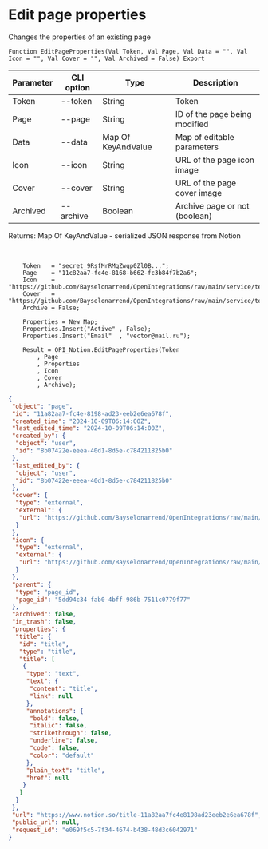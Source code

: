 ﻿---
sidebar_position: 4
---

# Edit page properties
 Changes the properties of an existing page



`Function EditPageProperties(Val Token, Val Page, Val Data = "", Val Icon = "", Val Cover = "", Val Archived = False) Export`

  | Parameter | CLI option | Type | Description |
  |-|-|-|-|
  | Token | --token | String | Token |
  | Page | --page | String | ID of the page being modified |
  | Data | --data | Map Of KeyAndValue | Map of editable parameters |
  | Icon | --icon | String | URL of the page icon image |
  | Cover | --cover | String | URL of the page cover image |
  | Archived | --archive | Boolean | Archive page or not (boolean) |

  
  Returns:  Map Of KeyAndValue - serialized JSON response from Notion

<br/>




```bsl title="Code example"
    Token   = "secret_9RsfMrRMqZwqp0Zl0B...";
    Page    = "11c82aa7-fc4e-8168-b662-fc3b84f7b2a6";
    Icon    = "https://github.com/Bayselonarrend/OpenIntegrations/raw/main/service/test_data/picture.jpg";
    Cover   = "https://github.com/Bayselonarrend/OpenIntegrations/raw/main/service/test_data/picture2.jpg";
    Archive = False;

    Properties = New Map;
    Properties.Insert("Active" , False);
    Properties.Insert("Email"  , "vector@mail.ru");

    Result = OPI_Notion.EditPageProperties(Token
        , Page
        , Properties
        , Icon
        , Cover
        , Archive);
```
 



```json title="Result"
{
 "object": "page",
 "id": "11a82aa7-fc4e-8198-ad23-eeb2e6ea678f",
 "created_time": "2024-10-09T06:14:00Z",
 "last_edited_time": "2024-10-09T06:14:00Z",
 "created_by": {
  "object": "user",
  "id": "8b07422e-eeea-40d1-8d5e-c784211825b0"
 },
 "last_edited_by": {
  "object": "user",
  "id": "8b07422e-eeea-40d1-8d5e-c784211825b0"
 },
 "cover": {
  "type": "external",
  "external": {
   "url": "https://github.com/Bayselonarrend/OpenIntegrations/raw/main/service/test_data/picture2.jpg"
  }
 },
 "icon": {
  "type": "external",
  "external": {
   "url": "https://github.com/Bayselonarrend/OpenIntegrations/raw/main/service/test_data/picture.jpg"
  }
 },
 "parent": {
  "type": "page_id",
  "page_id": "5dd94c34-fab0-4bff-986b-7511c0779f77"
 },
 "archived": false,
 "in_trash": false,
 "properties": {
  "title": {
   "id": "title",
   "type": "title",
   "title": [
    {
     "type": "text",
     "text": {
      "content": "title",
      "link": null
     },
     "annotations": {
      "bold": false,
      "italic": false,
      "strikethrough": false,
      "underline": false,
      "code": false,
      "color": "default"
     },
     "plain_text": "title",
     "href": null
    }
   ]
  }
 },
 "url": "https://www.notion.so/title-11a82aa7fc4e8198ad23eeb2e6ea678f",
 "public_url": null,
 "request_id": "e069f5c5-7f34-4674-b438-48d3c6042971"
}
```
